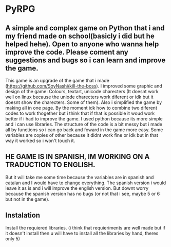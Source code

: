 # PyRPG
A simple and complex game on Python that i and my friend made on school(basicly i did but he helped hehe). Open to anyone who wanna help improve the code. Please coment any suggestions and bugs so i can learn and improve the game.
------
This game is an upgrade of the game that i made (https://github.com/SoyNashi/kill-the-boss).
I improved some graphic and design of the game: Colours, textart, unicode charecters (It doesnt work well on linux because the uniode charecters work diferent or idk but it doesnt show the charecters. Some of them). 
Also i simplified the game by making all in one page. By the moment idk how to combine two diferent codes to work thogether but i think that if that is possible it woud work better if i had to improve the game.
I used python because its more simple and i can use libraries.
The structure of the code is a bit messy but i made all by functions so i can go back and foward in the game more easy. Some variables are copies of other because it didnt work fine or idk but in that way it worked so i won't touch it.
## HE GAME IS IN SPANISH, IM WORKING ON A TRADUCTION TO ENGLISH.
But it will take me some time because the variables are in spanish and catalan and I would have to change everything. The spanish version i would leave it as is and i will improve the english version. 
But downt worry because the spanish version has no bugs (or not that i see, maybe 5 or 6 but not in the game).

## Instalation
Install the requiered libraries. (i think that requieriments are well made but if it doesn't install then u will have to install all the libraries by hand, theres only 5)
``` pip install requieriments.txt

